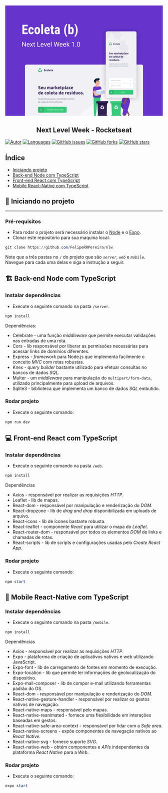<p align="center">
   <img src="readme/capa-nlw.png" />
</p>

<h2 align="center">
  Next Level Week - Rocketseat
</h2>

[![Autor](https://img.shields.io/badge/Student-FelipeRRPereira-6633CC?style=flat-square)](https://github.com/FelipeRRPereira)
[![Languages](https://img.shields.io/github/languages/count/FelipeRRPereira/nlw?color=6633CC&label=Langueges&style=flat-square)](#)
[![GitHub issues](https://img.shields.io/github/issues/FelipeRRPereira/nlw?color=6633CC&label=Issues&style=flat-square)](https://github.com/FelipeRRPereira/nlw/issues)
[![GitHub forks](https://img.shields.io/github/forks/FelipeRRPereira/nlw?color=6633CC&label=Forks&style=flat-square)](https://github.com/FelipeRRPereira/nlw/network)
[![GitHub stars](https://img.shields.io/github/stars/FelipeRRPereira/nlw?color=6633CC&label=Stars&style=flat-square)](https://github.com/FelipeRRPereira/nlw/stargazers)

## Índice

<ul>
  <li><a href="#-iniciando-projeto">Iniciando projeto</a></li>
  <li><a href="#-back-end-node-com-typescript">Back-end Node com TypeScript</a></li>
  <li><a href="#-front-end-react-com-typescript">Front-end React com TypeScript</a></li>

  <li><a
  href="#-mobile-react-native-com-typescript">Mobile React-Native com TypeScript</a></li>
</ul>

## 🚀 Iniciando no projeto

---

### Pré-requisitos

- Para rodar o projeto será necessário instalar o [Node](https://nodejs.org/en/download/) e o [Expo](https://expo.io/).
- Clonar este repositório para sua maquina local.

```powershell
git clone https://github.com/FelipeRRPereira/nlw
```

Note que a três pastas no `/` do projeto que são _`server`_, _`web`_ e _`mobile`_. Navegue para cada uma delas e siga a instrução a seguir.

## 🏗️ Back-end Node com TypeScript

### Instalar dependências

- Execute o seguinte comando na pasta `/server`.

```powershell
npm install
```

Dependências:

- Celebrate - uma função _middleware_ que permite executar validações nas entradas de uma rota.
- Cors - lib responsável por liberar as permissões necessárias para acessar links de domínios diferentes.
- Express - _framework_ para Node.js que implementa facilmente o conceito _MVC_ com rotas robustas.
- Knex - _query builder_ bastante utilizado para efetuar consultas no bancos de dados _SQL_.
- Multer - um _middleware_ para manipulação do `multipart/form-data`, utilizado principalmente para upload de arquivos.
- Sqlite3 - biblioteca que implementa um banco de dados _SQL_ embutido.

### Rodar projeto

- Execute o seguinte comando:

```powershell
npm run dev
```

## 💻 Front-end React com TypeScript

### Instalar dependências

- Execute o seguinte comando na pasta `/web`.

```powershell
npm install
```

Dependências

- Axios - responsável por realizar as requisições _HTTP_.
- Leaflet - lib de mapas.
- React-dom - responsável por manipulação e renderização do _DOM_.
- React-dropzone - lib de _drag and drop_ disponibilizada em uploads de arquivo.
- React-icons - lib de ícones bastante robusta.
- React-leaflet - componente _React_ para utilizar o mapa do _Leaflet_.
- React-router-dom - responsável por todos os elementos _DOM_ de links e chamadas de rotas.
- React-scripts - lib de scripts e configurações usadas pelo _Create React App_.

### Rodar projeto

- Execute o seguinte comando:

```powershell
npm start
```

## 📱 Mobile React-Native com TypeScript

### Instalar dependências

- Execute o seguinte comando na pasta `/mobile`.

```powershell
npm install
```

Dependências

- Axios - responsável por realizar as requisições _HTTP_.
- Expo - plataforma de criação de aplicativos nativos e web utilizando JavaScript.
- Expo-font - lib de carregamento de fontes em momento de execução.
- Expo-location - lib que permite ler informações de geolocalização do dispositivo.
- Expo-mail-composer - lib de compor e-mail utilizando ferramentas padrão do OS.
- React-dom - responsável por manipulação e renderização do _DOM_.
- React-native-gesture-handler - responsável por realizar os gestos nativos de navegação.
- React-native-maps - responsável pelo mapas.
- React-native-reanimated - fornece uma flexibilidade em interações baseadas em gestos.
- React-native-safe-area-context - responsável por lidar com a _Safe area_.
- React-native-screens - expõe componentes de navegação nativos ao _React Native_.
- React-native-svg - fornece suporte _SVG_.
- React-native-web - obtém componentes e _APIs_ independentes da plataforma _React Native_ para a _Web_.

### Rodar projeto

- Execute o seguinte comando:

```powershell
expo start
```
